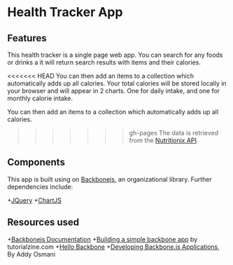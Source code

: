# Health Tracker App

## Features

This health tracker is a single page web app. You can search for any foods or drinks a it will return search results with items and their calories.

<<<<<<< HEAD
You can then add an items to a collection which automatically adds up all calories. Your total calories will be stored locally in your browser and will appear in 2 charts. One for daily intake, and one for monthly calorie intake.


You can then add an items to a collection which automatically adds up all calories.
>>>>>>> gh-pages
The data is retrieved from the <a href="https://developer.nutritionix.com/docs/v1_1">Nutritionix API</a>.

## Components

This app is built using on <a href="http://backbonejs.org">Backbonejs</a>, an organizational library.
Further dependencies include:


+<a href="http://api.jquery.com/">JQuery</a>
+<a href="http://www.chartjs.org/">ChartJS</a>

## Resources used

+<a href="http://backbonejs.org">Backbonejs Documentation</a>
+<a href="http://tutorialzine.com/2013/04/services-chooser-backbone-js/">Building a simple backbone app</a> by tutorialzine.com
+<a href="http://arturadib.com/hello-backbonejs/">Hello Backbone</a>
+<a href="http://addyosmani.github.io/backbone-fundamentals/">Developing Backbone.js Applications</a>, By Addy Osmani
